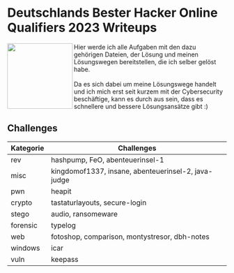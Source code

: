 # Deutschlands Bester Hacker Online Qualifiers 2023 Writeups

<img align="left" width="150" src="https://deutschlands-bester-hacker.de/wp-content/uploads/2022/02/DBH_Logo_2022_new.png">

Hier werde ich alle Aufgaben mit den dazu gehörigen Dateien, der Lösung und meinen Lösungswegen bereitstellen, die ich selber gelöst habe.<br><br>
Da es sich dabei um meine Lösungswege handelt und ich mich erst seit kurzem mit der Cybersecurity beschäftige, kann es durch aus sein, dass es schnellere und bessere Lösungsansätze gibt :)

## Challenges
| Kategorie | Challenges |
| --------- | ---------- |
| rev | hashpump, FeO, abenteuerinsel-1 |
| misc | kingdomof1337, insane, abenteuerinsel-2, java-judge |
| pwn | heapit |
| crypto | tastaturlayouts, secure-login |
| stego | audio, ransomeware |
| forensic | typelog |
| web | fotoshop, comparison, montystresor, dbh-notes |
| windows | icar |
| vuln | keepass |

